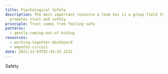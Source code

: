 ```yaml
---
title: Psychological Safety
description: The most important resource a team has is a group field that
  promotes trust and safety.
principle: Trust comes from feeling safe
patterns:
  - gentle-coming-out-of-hiding
resources:
  - working-together-dashboard
  - empathy-circuit
date: 2021-12-03T02:43:55.252Z
---
```

Safety
